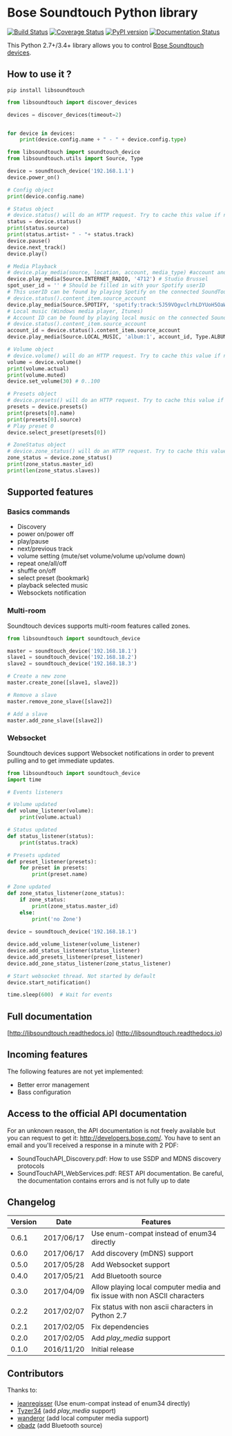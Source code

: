 # Bose Soundtouch Python library

[![Build Status](https://travis-ci.org/CharlesBlonde/libsoundtouch.svg?branch=master)](https://travis-ci.org/CharlesBlonde/libsoundtouch) [![Coverage Status](https://coveralls.io/repos/github/CharlesBlonde/libsoundtouch/badge.svg?branch=master)](https://coveralls.io/github/CharlesBlonde/libsoundtouch?branch=master) [![PyPI version](https://badge.fury.io/py/libsoundtouch.svg)](https://badge.fury.io/py/libsoundtouch) [![Documentation Status](https://readthedocs.org/projects/libsoundtouch/badge/?version=latest)](http://libsoundtouch.readthedocs.io/en/latest/?badge=latest)

This Python 2.7+/3.4+ library allows you to control [Bose Soundtouch devices](https://www.soundtouch.com/).

## How to use it ?


```shell
pip install libsoundtouch
```

```python
from libsoundtouch import discover_devices

devices = discover_devices(timeout=2)


for device in devices:
    print(device.config.name + " - " + device.config.type)
```

```python
from libsoundtouch import soundtouch_device
from libsoundtouch.utils import Source, Type

device = soundtouch_device('192.168.1.1')
device.power_on()

# Config object
print(device.config.name)

# Status object
# device.status() will do an HTTP request. Try to cache this value if needed.
status = device.status()
print(status.source)
print(status.artist+ " - "+ status.track)
device.pause()
device.next_track()
device.play()

# Media Playback
# device.play_media(source, location, account, media_type) #account and media_type are optionals
device.play_media(Source.INTERNET_RADIO, '4712') # Studio Brussel
spot_user_id = '' # Should be filled in with your Spotify userID
# This userID can be found by playing Spotify on the connected SoundTouch speaker, and calling
# device.status().content_item.source_account
device.play_media(Source.SPOTIFY, 'spotify:track:5J59VOgvclrhLDYUoH5OaW', spot_user_id) # Bazart - Goud
# Local music (Windows media player, Itunes)
# Account ID can be found by playing local music on the connected Soundtouch speaker, and calling
# device.status().content_item.source_account
account_id = device.status().content_item.source_account
device.play_media(Source.LOCAL_MUSIC, 'album:1', account_id, Type.ALBUM)

# Volume object
# device.volume() will do an HTTP request. Try to cache this value if needed.
volume = device.volume()
print(volume.actual)
print(volume.muted)
device.set_volume(30) # 0..100

# Presets object
# device.presets() will do an HTTP request. Try to cache this value if needed.
presets = device.presets()
print(presets[0].name)
print(presets[0].source)
# Play preset 0
device.select_preset(presets[0])

# ZoneStatus object
# device.zone_status() will do an HTTP request. Try to cache this value if needed.
zone_status = device.zone_status()
print(zone_status.master_id)
print(len(zone_status.slaves))
```

## Supported features

### Basics commands

* Discovery
* power on/power off
* play/pause
* next/previous track
* volume setting (mute/set volume/volume up/volume down)
* repeat one/all/off
* shuffle on/off
* select preset (bookmark)
* playback selected music
* Websockets notification

### Multi-room

Soundtouch devices supports multi-room features called zones.

```python
from libsoundtouch import soundtouch_device

master = soundtouch_device('192.168.18.1')
slave1 = soundtouch_device('192.168.18.2')
slave2 = soundtouch_device('192.168.18.3')

# Create a new zone
master.create_zone([slave1, slave2])

# Remove a slave
master.remove_zone_slave([slave2])

# Add a slave
master.add_zone_slave([slave2])
```

### Websocket

Soundtouch devices support Websocket notifications in order to prevent pulling and to get immediate updates.

```python
from libsoundtouch import soundtouch_device
import time

# Events listeners

# Volume updated
def volume_listener(volume):
    print(volume.actual)

# Status updated
def status_listener(status):
    print(status.track)

# Presets updated
def preset_listener(presets):
    for preset in presets:
        print(preset.name)

# Zone updated
def zone_status_listener(zone_status):
    if zone_status:
        print(zone_status.master_id)
    else:
        print('no Zone')
        
device = soundtouch_device('192.168.18.1')

device.add_volume_listener(volume_listener)
device.add_status_listener(status_listener)
device.add_presets_listener(preset_listener)
device.add_zone_status_listener(zone_status_listener)

# Start websocket thread. Not started by default
device.start_notification()

time.sleep(600)  # Wait for events

```

## Full documentation

[http://libsoundtouch.readthedocs.io] (http://libsoundtouch.readthedocs.io)

## Incoming features

The following features are not yet implemented:

* Better error management
* Bass configuration

## Access to the official API documentation

For an unknown reason, the API documentation is not freely available but you can request to get it: http://developers.bose.com/.
You have to sent an email and you'll received a response in a minute with 2 PDF:
* SoundTouchAPI_Discovery.pdf: How to use SSDP and MDNS discovery protocols
* SoundTouchAPI_WebServices.pdf: REST API documentation. Be careful, the documentation contains errors and is not fully up to date

## Changelog

| Version |    Date    | Features                                                                   |
|---------|:----------:|----------------------------------------------------------------------------|
| 0.6.1   | 2017/06/17 | Use enum-compat instead of enum34 directly                                 |
| 0.6.0   | 2017/06/17 | Add discovery (mDNS) support                                               |
| 0.5.0   | 2017/05/28 | Add Websocket support                                                      |
| 0.4.0   | 2017/05/21 | Add Bluetooth source                                                       |
| 0.3.0   | 2017/04/09 | Allow playing local computer media and fix issue with non ASCII characters |
| 0.2.2   | 2017/02/07 | Fix status with non ascii characters in Python 2.7                         |
| 0.2.1   | 2017/02/05 | Fix dependencies                                                           |
| 0.2.0   | 2017/02/05 | Add *play_media* support                                                   |
| 0.1.0   | 2016/11/20 | Initial release                                                            |

## Contributors

Thanks to:

* [jeanregisser](https://github.com/jeanregisser) (Use enum-compat instead of enum34 directly)
* [Tyzer34](https://github.com/Tyzer34) (add *play_media* support)
* [wanderor](https://github.com/wanderor) (add local computer media support)
* [obadz](https://github.com/obadz) (add Bluetooth source)

